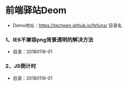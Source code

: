 # 前端驿站Deom
+ Demo地址：https://techpen.github.io/fefuns/ 目录名
### 1、IE6不兼容png背景透明的解决方法
+ 目录：20180118-01
### 2、JS倒计时
+ 目录：20180119-01

